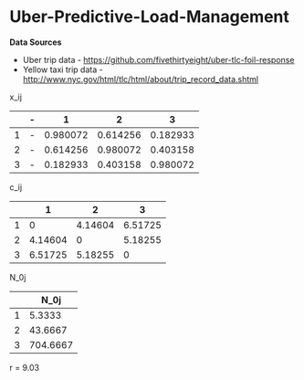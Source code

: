 # Uber-Predictive-Load-Management

**Data Sources**

- Uber trip data - https://github.com/fivethirtyeight/uber-tlc-foil-response
- Yellow taxi trip data - http://www.nyc.gov/html/tlc/html/about/trip_record_data.shtml

x_ij

|   | - |     1    |    2     |     3    |
| - | - | -------- | -------- | -------- |
| 1 | - | 0.980072 | 0.614256 | 0.182933 |
| 2 | - | 0.614256 | 0.980072 | 0.403158 |
| 3 | - | 0.182933 | 0.403158 | 0.980072 |

c_ij

|   |    1    |    2    |    3    |
| - | ------- | ------- | ------- |
| 1 | 0       | 4.14604 | 6.51725 |
| 2 | 4.14604 | 0       | 5.18255 |
| 3 | 6.51725 | 5.18255 | 0       |

N_0j

|   |   N_0j   | 
| - | -------- |
| 1 | 5.3333   | 
| 2 | 43.6667  |  
| 3 | 704.6667 | 

r = 9.03
